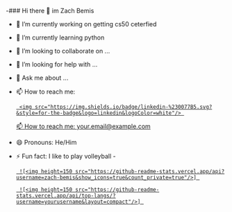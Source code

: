 -### Hi there 👋 im Zach Bemis

 

- 🔭 I’m currently working on getting cs50 ceterfied 

- 🌱 I’m currently learning python

- 👯 I’m looking to collaborate on ... 

- 🤔 I’m looking for help with ... 

- 💬 Ask me about ... 

- 📫 How to reach me: <p align='center'> 

   <a href="https://www.linkedin.com/in/zachary-bemis-8b9305328/"> 

       <img src="https://img.shields.io/badge/linkedin-%230077B5.svg?&style=for-the-badge&logo=linkedin&logoColor=white"/> 

   📫 How to reach me: <a href='mailto:your.email@example.com'>your.email@example.com</a> 

</p> 

- 😄 Pronouns: He/Him

- ⚡ Fun fact: I like to play volleyball
-<p align='center'> 

   <a href="https://github-readme-stats.vercel.app/api?username=zach-bemis&show_icons=true&count_private=true"> 

       ![<img height=150 src="https://github-readme-stats.vercel.app/api?username=zach-bemis&show_icons=true&count_private=true"/>] 

   </a> 

   <a href="https://github.com/zach-bemis/github-readme-stats"> 

       ![<img height=150 src="https://github-readme-stats.vercel.app/api/top-langs/?username=yourusername&layout=compact"/>] 

   </a> 

</p> 

</p> 


<!---
zach-bemis/zach-bemis is a ✨ special ✨ repository because its `README.md` (this file) appears on your GitHub profile.
You can click the Preview link to take a look at your changes.
--->
